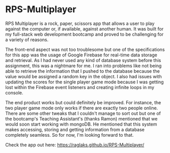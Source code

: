 # RPS-Multiplayer

RPS Multiplayer is a rock, paper, scissors app that allows a user to play against the computer or, if available, against another human. It was built for my full-stack web development bootcamp and proved to be challenging for a variety of reasons. 

The front-end aspect was not too troublesome but one of the specifications for this app was the usage of Google Firebase for real-time data storage and retrieval. As I had never used any kind of database system before this assignment, this was a nightmare for me. I ran into problems like not being able to retrieve the information that I pushed to the database because the value would be assigned a random key in the object. I also had issues with updating the scores for the single player game mode because I was getting lost within the Firebase event listeners and creating infinite loops in my console.

The end product works but could definitely be improved. For instance, the two player game mode only works if there are exactly two people online. There are some other tweaks that I couldn't manage to sort out but one of the bootcamp's Teaching Assistant's (thanks Ramon) mentioned that we would soon start working with mongoDB. He mentioned that this system makes accessing, storing and getting information from a database completely seamless. So for now, I'm looking forward to that.

Check the app out here: https://raglaks.github.io/RPS-Multiplayer/
